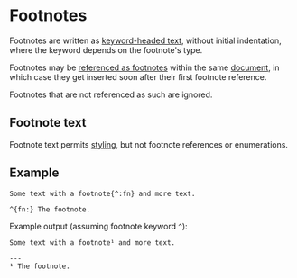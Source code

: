 # Footnotes

Footnotes are written as [keyword-headed text](./text.md#keyword-headed-text),
without initial indentation, where the keyword depends on the footnote's type.

Footnotes may be [referenced as footnotes](./text.md#footnote-references)
within the same [document](./document), in which case they get inserted soon
after their first footnote reference.

Footnotes that are not referenced as such are ignored.


## Footnote text

Footnote text permits [styling](./text.md#styling), but not footnote
references or enumerations.


## Example

```
Some text with a footnote{^:fn} and more text.

^{fn:} The footnote.
```

Example output (assuming footnote keyword `^`):

```
Some text with a footnote¹ and more text.

---
¹ The footnote.
```
